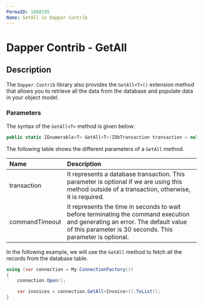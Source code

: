 ```yaml
---
PermaID: 1000195
Name: GetAll in Dapper Contrib
---
```


# Dapper Contrib - GetAll

## Description

The `Dapper.Contrib` library also provides the `GetAll<T>()` extension method that allows you to retrieve all the data from the database and populate data in your object model.

### Parameters

The syntax of the `GetAll<T>` method is given below:

```csharp
public static IEnumerable<T> GetAll<T>(IDbTransaction transaction = null, int? commandTimeout = null)
```

The following table shows the different parameters of a `GetAll` method.

| Name | Description |
| :--- | :---------- |
| transaction    | It represents a database transaction. This parameter is optional if we are using this method outside of a transaction, otherwise, it is required. |
| commandTimeout | It represents the time in seconds to wait before terminating the command execution and generating an error. The default value of this parameter is 30 seconds. This parameter is optional. |

In the following example, we will use the `GetAll` method to fetch all the records from the database table.

```csharp
using (var connection = My.ConnectionFactory())
{
    connection.Open();

    var invoices = connection.GetAll<Invoice>().ToList();
}
```